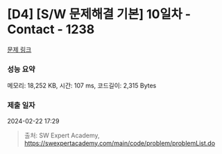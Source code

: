 # [D4] [S/W 문제해결 기본] 10일차 - Contact - 1238 

[문제 링크](https://swexpertacademy.com/main/code/problem/problemDetail.do?contestProbId=AV15B1cKAKwCFAYD) 

### 성능 요약

메모리: 18,252 KB, 시간: 107 ms, 코드길이: 2,315 Bytes

### 제출 일자

2024-02-22 17:29



> 출처: SW Expert Academy, https://swexpertacademy.com/main/code/problem/problemList.do